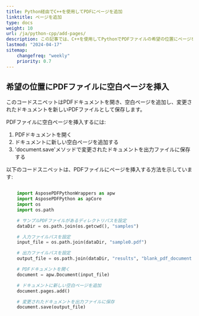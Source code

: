 ```yaml
---
title: Python経由でC++を使用してPDFにページを追加
linktitle: ページを追加
type: docs
weight: 10
url: /ja/python-cpp/add-pages/
description: この記事では、C++を使用してPythonでPDFファイルの希望の位置にページを挿入（追加）する方法を教えます。
lastmod: "2024-04-17"
sitemap:
    changefreq: "weekly"
    priority: 0.7
---
```


## 希望の位置にPDFファイルに空白ページを挿入

このコードスニペットはPDFドキュメントを開き、空白ページを追加し、変更されたドキュメントを新しいPDFファイルとして保存します。

PDFファイルに空白ページを挿入するには:

1. PDFドキュメントを開く
1. ドキュメントに新しい空白ページを追加する
1. 'document.save'メソッドで変更されたドキュメントを出力ファイルに保存する

以下のコードスニペットは、PDFファイルにページを挿入する方法を示しています:

```python

    import AsposePDFPythonWrappers as apw
    import AsposePDFPython as apCore
    import os
    import os.path

    # サンプルPDFファイルがあるディレクトリパスを設定
    dataDir = os.path.join(os.getcwd(), "samples")

    # 入力ファイルパスを設定
    input_file = os.path.join(dataDir, "sample0.pdf")

    # 出力ファイルパスを設定
    output_file = os.path.join(dataDir, "results", "blank_pdf_document.pdf")

    # PDFドキュメントを開く
    document = apw.Document(input_file)

    # ドキュメントに新しい空白ページを追加
    document.pages.add()

    # 変更されたドキュメントを出力ファイルに保存
    document.save(output_file)
```